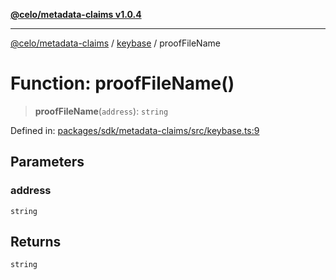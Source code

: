 [**@celo/metadata-claims v1.0.4**](../../README.md)

***

[@celo/metadata-claims](../../README.md) / [keybase](../README.md) / proofFileName

# Function: proofFileName()

> **proofFileName**(`address`): `string`

Defined in: [packages/sdk/metadata-claims/src/keybase.ts:9](https://github.com/celo-org/developer-tooling/blob/master/packages/sdk/metadata-claims/src/keybase.ts#L9)

## Parameters

### address

`string`

## Returns

`string`
